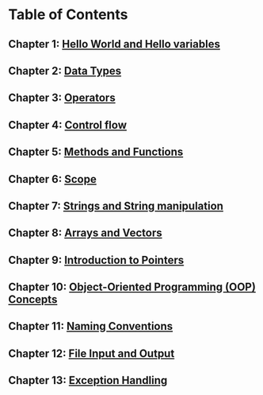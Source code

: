 # Table of Contents
## Chapter 1: [Hello World and Hello variables](chapter1.md) 

## Chapter 2: [Data Types](chapter2.md)

## Chapter 3: [Operators](chapter3.md)

## Chapter 4: [Control flow](chapter4.md)

## Chapter 5: [Methods and Functions](chapter5.md)

## Chapter 6: [Scope](chapter6.md)

## Chapter 7: [Strings and String manipulation](chapter7.md)

## Chapter 8: [Arrays and Vectors](chapter8.md)

## Chapter 9: [Introduction to Pointers](chapter9.md)

## Chapter 10: [Object-Oriented Programming (OOP) Concepts](chapter10.md)

## Chapter 11: [Naming Conventions](chapter11.md)

## Chapter 12: [File Input and Output](chapter12.md)

## Chapter 13: [Exception Handling](chapter13.md)
